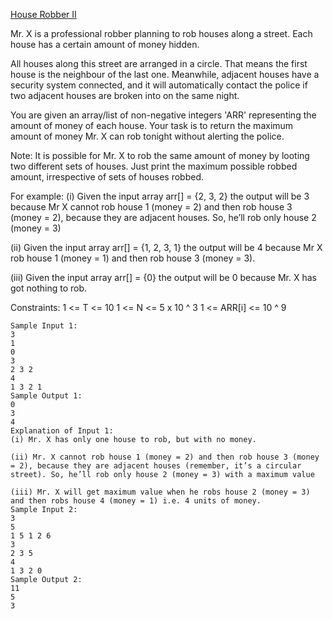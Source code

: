 [House Robber II](https://www.naukri.com/code360/problems/house-robber_839733?leftPanelTab=0&utm_source=youtube&utm_medium=affiliate&utm_campaign=Lovebabbar)

Mr. X is a professional robber planning to rob houses along a street. Each house has a certain amount of money hidden.



All houses along this street are arranged in a circle. That means the first house is the neighbour of the last one. Meanwhile, adjacent houses have a security system connected, and it will automatically contact the police if two adjacent houses are broken into on the same night.



You are given an array/list of non-negative integers 'ARR' representing the amount of money of each house. Your task is to return the maximum amount of money Mr. X can rob tonight without alerting the police.

Note:
It is possible for Mr. X to rob the same amount of money by looting two different sets of houses. Just print the maximum possible robbed amount, irrespective of sets of houses robbed.


For example:
(i) Given the input array arr[] = {2, 3, 2} the output will be 3 because Mr X cannot rob house 1 (money = 2) and then rob house 3 (money = 2), because they are adjacent houses. So, he’ll rob only house 2 (money = 3)

(ii) Given the input array arr[] = {1, 2, 3, 1} the output will be 4 because Mr X rob house 1 (money = 1) and then rob house 3 (money = 3).

(iii) Given the input array arr[] = {0} the output will be 0 because Mr. X has got nothing to rob.

Constraints:
1 <= T <= 10
1 <= N <= 5 x 10 ^ 3
1 <= ARR[i] <= 10 ^ 9

```
Sample Input 1:
3
1
0
3
2 3 2
4
1 3 2 1
Sample Output 1:
0
3
4
Explanation of Input 1:
(i) Mr. X has only one house to rob, but with no money.

(ii) Mr. X cannot rob house 1 (money = 2) and then rob house 3 (money = 2), because they are adjacent houses (remember, it’s a circular street). So, he’ll rob only house 2 (money = 3) with a maximum value

(iii) Mr. X will get maximum value when he robs house 2 (money = 3) and then robs house 4 (money = 1) i.e. 4 units of money.
Sample Input 2:
3
5
1 5 1 2 6
3
2 3 5
4
1 3 2 0
Sample Output 2:
11
5
3
```